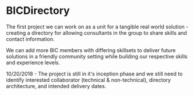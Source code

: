 # BICDirectory
The first project we can work on as a unit for a tangible real world solution - creating a directory for allowing consultants in the group to share skills and contact information.

We can add more BIC members with differing skillsets to deliver future solutions in a friendly community setting while building our respective skills and experience levels.

10/20/2018 - The project is still in it's inception phase and we still need to identify interested collaborator (technical & non-technical), directory architecture, and intended delivery dates.
